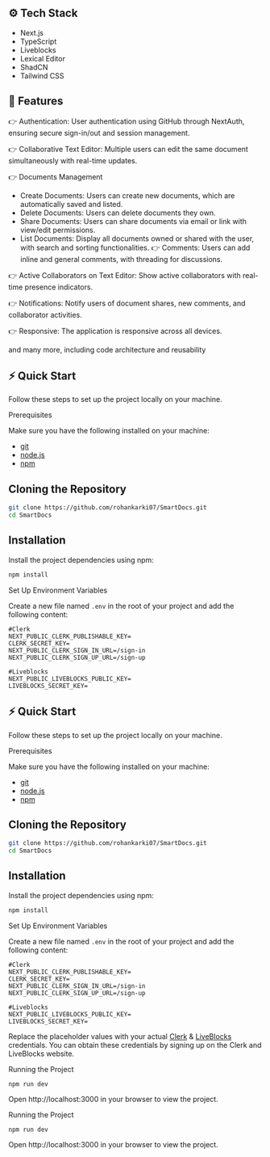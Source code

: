 
## ⚙️ Tech Stack
- Next.js
- TypeScript
- Liveblocks
- Lexical Editor
- ShadCN
- Tailwind CSS


## 🔋 Features

 👉 Authentication: User authentication using GitHub through NextAuth, ensuring secure sign-in/out and session management.

 👉 Collaborative Text Editor: Multiple users can edit the same document simultaneously with real-time updates.

 👉 Documents Management

- Create Documents: Users can create new documents, which are automatically saved and listed.
- Delete Documents: Users can delete documents they own.
- Share Documents: Users can share documents via email or link with view/edit permissions.
- List Documents: Display all documents owned or shared with the user, with search and sorting functionalities.
 👉 Comments: Users can add inline and general comments, with threading for discussions.

👉 Active Collaborators on Text Editor: Show active collaborators with real-time presence indicators.

 👉 Notifications: Notify users of document shares, new comments, and collaborator activities.

 👉 Responsive: The application is responsive across all devices.

and many more, including code architecture and reusability


## ⚡ Quick Start

Follow these steps to set up the project locally on your machine.

Prerequisites

Make sure you have the following installed on your machine:
- [git](https://git-scm.com/)
- [node.js](https://nodejs.org/)
- [npm](https://www.npmjs.com/)


## Cloning the Repository

```bash
git clone https://github.com/rohankarki07/SmartDocs.git
cd SmartDocs
```

## Installation

Install the project dependencies using npm:

```bash
npm install
```

Set Up Environment Variables

Create a new file named `.env` in the root of your project and add the following content:

```
#Clerk
NEXT_PUBLIC_CLERK_PUBLISHABLE_KEY=
CLERK_SECRET_KEY=
NEXT_PUBLIC_CLERK_SIGN_IN_URL=/sign-in
NEXT_PUBLIC_CLERK_SIGN_UP_URL=/sign-up

#Liveblocks
NEXT_PUBLIC_LIVEBLOCKS_PUBLIC_KEY=
LIVEBLOCKS_SECRET_KEY=
```

## ⚡ Quick Start

Follow these steps to set up the project locally on your machine.

Prerequisites

Make sure you have the following installed on your machine:
- [git](https://git-scm.com/)
- [node.js](https://nodejs.org/)
- [npm](https://www.npmjs.com/)


## Cloning the Repository

```bash
git clone https://github.com/rohankarki07/SmartDocs.git
cd SmartDocs
```

## Installation

Install the project dependencies using npm:

```bash
npm install
```

Set Up Environment Variables

Create a new file named `.env` in the root of your project and add the following content:

```
#Clerk
NEXT_PUBLIC_CLERK_PUBLISHABLE_KEY=
CLERK_SECRET_KEY=
NEXT_PUBLIC_CLERK_SIGN_IN_URL=/sign-in
NEXT_PUBLIC_CLERK_SIGN_UP_URL=/sign-up

#Liveblocks
NEXT_PUBLIC_LIVEBLOCKS_PUBLIC_KEY=
LIVEBLOCKS_SECRET_KEY=
```
Replace the placeholder values with your actual [Clerk](https://clerk.com/) & [LiveBlocks](https://liveblocks.io/) credentials. You can obtain these credentials by signing up on the Clerk and LiveBlocks website.


Running the Project

```
npm run dev
```

Open http://localhost:3000 in your browser to view the project.



Running the Project

```
npm run dev
```

Open http://localhost:3000 in your browser to view the project.


